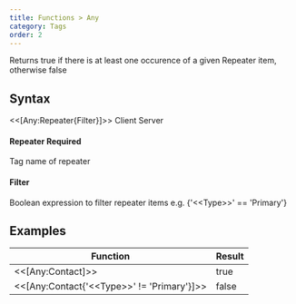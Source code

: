 ```yaml
---
title: Functions > Any
category: Tags
order: 2
---
```


Returns true if there is at least one occurence of a given Repeater item, otherwise false

## Syntax

&lt;&lt;[Any:Repeater{Filter}]&gt;&gt; <span class="badge platform">Client</span>&nbsp;<span class="badge platform">Server</span>

#### Repeater <span class="badge platform">Required</span>
Tag name of repeater

#### Filter
Boolean expression to filter repeater items e.g. {&apos;&lt;&lt;Type&gt;&gt;&apos; == &apos;Primary&apos;}

## Examples

|Function|Result|
|---|---|
|&lt;&lt;[Any:Contact]&gt;&gt;|true|
|&lt;&lt;[Any:Contact{&apos;&lt;&lt;Type&gt;&gt;&apos; != &apos;Primary&apos;}]&gt;&gt;|false|